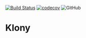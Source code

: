 [![Build Status](https://travis-ci.org/pcoltau/klony.svg?branch=master)](https://travis-ci.org/pcoltau/klony) [![codecov](https://codecov.io/gh/pcoltau/klony/branch/master/graph/badge.svg)](https://codecov.io/gh/pcoltau/klony) ![GitHub](https://img.shields.io/github/license/pcoltau/klony.svg)

# Klony
